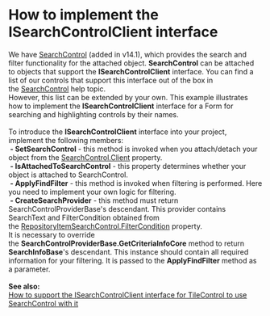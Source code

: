 # How to implement the ISearchControlClient interface


<p>We have <a href="https://documentation.devexpress.com/#WindowsForms/clsDevExpressXtraEditorsSearchControltopic">SearchControl</a> (added in v14.1), which provides the search and filter functionality for the attached object. <strong>SearchControl</strong> can be attached to objects that support the <strong>ISearchControlClient</strong> interface. You can find a list of our controls that support this interface out of the box in the <a href="https://documentation.devexpress.com/#WindowsForms/clsDevExpressXtraEditorsSearchControltopic">SearchControl</a> help topic.<br />However, this list can be extended by your own. This example illustrates how to implement the <strong>ISearchControlClient</strong> interface for a Form for searching and highlighting controls by their names.<br /><br />To introduce the <strong>ISearchControlClient</strong> interface into your project, implement the following members:<br /><strong> - SetSearchControl</strong> - this method is invoked when you attach/detach your object from the <a href="https://documentation.devexpress.com/#WindowsForms/DevExpressXtraEditorsSearchControl_Clienttopic">SearchControl.Client</a> property.<br /><strong> - IsAttachedToSearchControl</strong> - this property determines whether your object is attached to SearchControl.<br /><strong> - ApplyFindFilter</strong> - this method is invoked when filtering is performed. Here you need to implement your own logic for filtering.<br /><strong> - CreateSearchProvider</strong> - this method must return SearchControlProviderBase's descendant. This provider contains SearchText and FilterCondition obtained from the <a href="https://documentation.devexpress.com/#WindowsForms/DevExpressXtraEditorsRepositoryRepositoryItemSearchControl_FilterConditiontopic">RepositoryItemSearchControl.FilterCondition</a> property.<br />It is necessary to override the <strong>SearchControlProviderBase.GetCriteriaInfoCore</strong> method to return <strong>SearchInfoBase</strong>'s descendant. This instance should contain all required information for your filtering. It is passed to the <strong>ApplyFindFilter</strong> method as a parameter.<br /><br /><strong>See also: </strong><br /><a href="https://www.devexpress.com/Support/Center/p/T273248">How to support the ISearchControlClient interface for TileControl to use SearchControl with it</a></p>

<br/>


